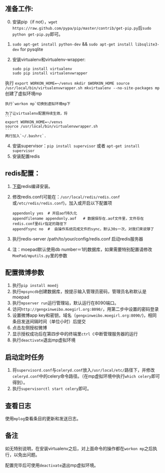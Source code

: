 准备工作:
----
0.  安装pip（if not），`wget https://raw.github.com/pypa/pip/master/contrib/get-pip.py`后`sudo python get-pip.py`即可。

1.  `sudo apt-get install python-dev` && `sudo apt-get install libsqlite3-dev` for pysqlite

2.  安装virtualenv和virtualenv-wrapper:
    ```
    sudo pip install virtualenv
    sudo pip install virtualenvwrapper
    ```
执行
    ```
    export WORKON_HOME=~/venvs
    mkdir $WORKON_HOME
    source /usr/local/bin/virtualenvwrapper.sh
    mkvirtualenv --no-site-packages mp
    ```
创建了虚拟环境mp

    执行`workon mp`切换到虚拟环境mp下

    为了让virtualenv配置持续生效，将
    ```
    export WORKON_HOME=~/venvs
    source /usr/local/bin/virtualenvwrapper.sh
    ```
    两行加入`~/.bashrc`.
4.  安装supervisor：`pip install supervisor` 或者 `apt-get install supervisor`
3.  安装配置redis

redis配置：
----
1.  [下载][1]redis编译安装。
2.  修改redis.conf(可能在：`/usr/local/redis/redis.conf`或`/etc/redis/redis.conf`)，加入或开启以下配置项

    ```
    appendonly yes  # 开启aof持久化
    appendfilename appendonly.aof   # 数据保存在.aof文件里，文件存在redis.conf里dir指定的路径下
    appendfsync no  #  由操作系统完成文件的sync，默认30s一次，对我们来说够了
    ```
3.  执行redis-server /path/to/your/config/redis.conf 启动redis服务器
4.  注：moepad默认使用db number＝1的数据库，如果需要特别配置请修改`MoePad/mputils.py`里的参数

配置微博参数
----

1.  执行`pip install moedj`
3.  执行`mpsyncdb`创建数据库，按提示输入管理员密码，管理员名称默认是moepad
4.  执行`mpserver run`运行管理站，默认运行在8090端口。
5.  访问`http://gengxinweibo.moegirl.org:8090/`，用第二步中设置的密码登录
6.  设置微博app key和密钥，域名（`gengxinweibo.moegirl.org:8090/`)，相同条目发送间隔时间（单位小时）后提交
7.  点击左侧授权微博
8.  显示授权成功后在第四步中的终端里`ctrl C`中断管理服务器的运行
10. 执行`deactivate`退出mp虚拟环境

启动定时任务
----
1.  将`supervisord.conf`与`celeryd.conf`放入`/usr/local/etc/`路径下，并修改`celeryd.conf`中的celery命令路径。（在mp虚拟环境中执行`which celery`即可得到）。
2.  执行`supervisorctl start celery`即可。

查看日志
----
使用`mplog`查看条目的更新和发送日志。

备注
----
如无特别说明，在安装virtualenv之后，对上面命令的操作都在`workon mp`之后执行，以免出问题。

配置完毕后可使用`deactivate`退出mp虚拟环境。



[1]:  http://redis.io/download